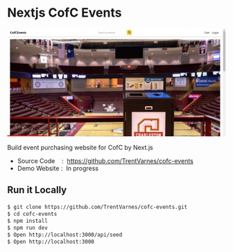 # Nextjs CofC Events

![CofC Events](/public/app2.jpg)

Build event purchasing website for CofC by Next.js

- Source Code    :  https://github.com/TrentVarnes/cofc-events
- Demo Website :  In progress

## Run it Locally

```
$ git clone https://github.com/TrentVarnes/cofc-events.git
$ cd cofc-events
$ npm install
$ npm run dev
$ Open http://localhost:3000/api/seed
$ Open http://localhost:3000
```

